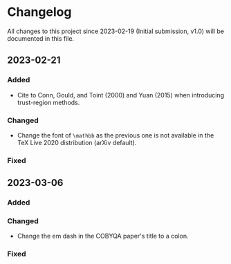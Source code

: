 # Changelog

All changes to this project since 2023-02-19 (Initial submission, v1.0) will be documented in this file.

## 2023-02-21

### Added

- Cite to Conn, Gould, and Toint (2000) and Yuan (2015) when introducing trust-region methods.

### Changed

- Change the font of `\mathbb` as the previous one is not available in the TeX Live 2020 distribution (arXiv default).

### Fixed

## 2023-03-06

### Added

### Changed

- Change the em dash in the COBYQA paper's title to a colon.

### Fixed
